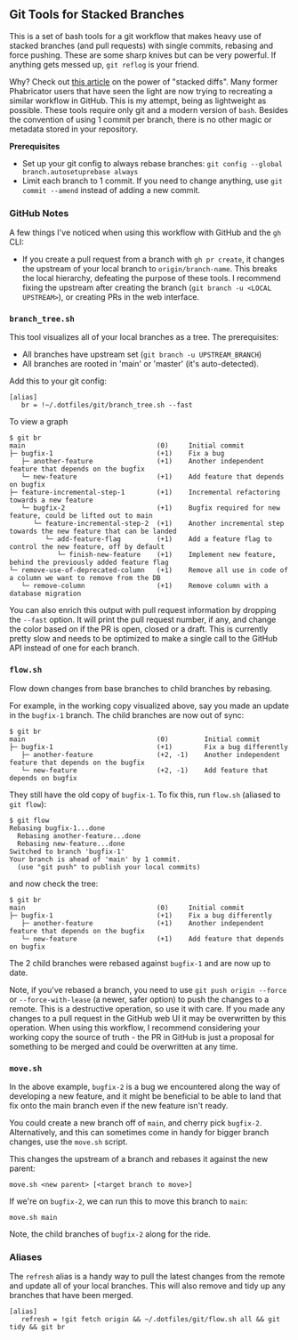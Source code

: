 ## Git Tools for Stacked Branches

This is a set of bash tools for a git workflow that makes heavy use of stacked
branches (and pull requests) with single commits, rebasing and force pushing.
These are some sharp knives but can be very powerful. If anything gets messed
up, `git reflog` is your friend.

Why? Check out [this
article](https://jg.gg/2018/09/29/stacked-diffs-versus-pull-requests/)
on the power of "stacked diffs". Many former Phabricator users that have seen
the light are now trying to recreating a similar workflow in GitHub. This is my
attempt, being as lightweight as possible. These tools require only git and a
modern version of `bash`. Besides the convention of using 1 commit per branch,
there is no other magic or metadata stored in your repository.

**Prerequisites**

* Set up your git config to always rebase branches: `git config --global branch.autosetuprebase always`
* Limit each branch to 1 commit. If you need to change anything,
  use `git commit --amend` instead of adding a new commit.

### GitHub Notes

A few things I've noticed when using this workflow with GitHub and the `gh` CLI:

* If you create a pull request from a branch with `gh pr create`, it changes the
    upstream of your local branch to `origin/branch-name`. This breaks the local
    hierarchy, defeating the purpose of these tools.  I recommend fixing the
    upstream after creating the branch (`git branch -u <LOCAL UPSTREAM>`), or
    creating PRs in the web interface.

### `branch_tree.sh`

This tool visualizes all of your local branches as a tree. The prerequisites:

* All branches have upstream set (`git branch -u UPSTREAM_BRANCH`)
* All branches are rooted in 'main' or 'master' (it's auto-detected).

Add this to your git config:

```
[alias]
   br = !~/.dotfiles/git/branch_tree.sh --fast
```

To view a graph

```
$ git br
main                                 (0)     Initial commit
├─ bugfix-1                          (+1)    Fix a bug
   ├─ another-feature                (+1)    Another independent feature that depends on the bugfix
   └─ new-feature                    (+1)    Add feature that depends on bugfix
├─ feature-incremental-step-1        (+1)    Incremental refactoring towards a new feature
   └─ bugfix-2                       (+1)    Bugfix required for new feature, could be lifted out to main
      └─ feature-incremental-step-2  (+1)    Another incremental step towards the new feature that can be landed
         └─ add-feature-flag         (+1)    Add a feature flag to control the new feature, off by default
            └─ finish-new-feature    (+1)    Implement new feature, behind the previously added feature flag
└─ remove-use-of-deprecated-column   (+1)    Remove all use in code of a column we want to remove from the DB
   └─ remove-column                  (+1)    Remove column with a database migration
```

You can also enrich this output with pull request information by dropping the
`--fast` option. It will print the pull request number, if any, and change the
color based on if the PR is open, closed or a draft. This is currently pretty
slow and needs to be optimized to make a single call to the GitHub API instead
of one for each branch.

### `flow.sh`

Flow down changes from base branches to child branches by rebasing.

For example, in the working copy visualized above, say you made an update in the
`bugfix-1` branch. The child branches are now out of sync:

```
$ git br
main                                 (0)         Initial commit
├─ bugfix-1                          (+1)        Fix a bug differently
   ├─ another-feature                (+2, -1)    Another independent feature that depends on the bugfix
   └─ new-feature                    (+2, -1)    Add feature that depends on bugfix
```

They still have the old copy of `bugfix-1`. To fix this, run `flow.sh` (aliased
to `git flow`):

```
$ git flow
Rebasing bugfix-1...done
  Rebasing another-feature...done
  Rebasing new-feature...done
Switched to branch 'bugfix-1'
Your branch is ahead of 'main' by 1 commit.
  (use "git push" to publish your local commits)
```

and now check the tree:

```
$ git br
main                                 (0)     Initial commit
├─ bugfix-1                          (+1)    Fix a bug differently
   ├─ another-feature                (+1)    Another independent feature that depends on the bugfix
   └─ new-feature                    (+1)    Add feature that depends on bugfix

```

The 2 child branches were rebased against `bugfix-1` and are now up to date.

Note, if you've rebased a branch, you need to use `git push origin --force` or
`--force-with-lease` (a newer, safer option) to push the changes to a remote.
This is a destructive operation, so use it with care. If you made any changes to
a pull request in the GitHub web UI it may be overwritten by this operation.
When using this workflow, I recommend considering your working copy the source
of truth - the PR in GitHub is just a proposal for something to be merged and
could be overwritten at any time.

### `move.sh`

In the above example, `bugfix-2` is a bug we encountered along the way of
developing a new feature, and it might be beneficial to be able to land that fix
onto the main branch even if the new feature isn't ready.

You could create a new branch off of `main`, and cherry pick `bugfix-2`.
Alternatively, and this can sometimes come in handy for bigger branch changes,
use the `move.sh` script.

This changes the upstream of a branch and rebases it against the new parent:


```
move.sh <new parent> [<target branch to move>]
```

If we're on `bugfix-2`, we can run this to move this branch to `main`:

```
move.sh main
```

Note, the child branches of `bugfix-2` along for the ride.

### Aliases

The `refresh` alias is a handy way to pull the latest changes from the remote
and update all of your local branches. This will also remove and tidy up any
branches that have been merged.

```
[alias]
   refresh = !git fetch origin && ~/.dotfiles/git/flow.sh all && git tidy && git br
```

